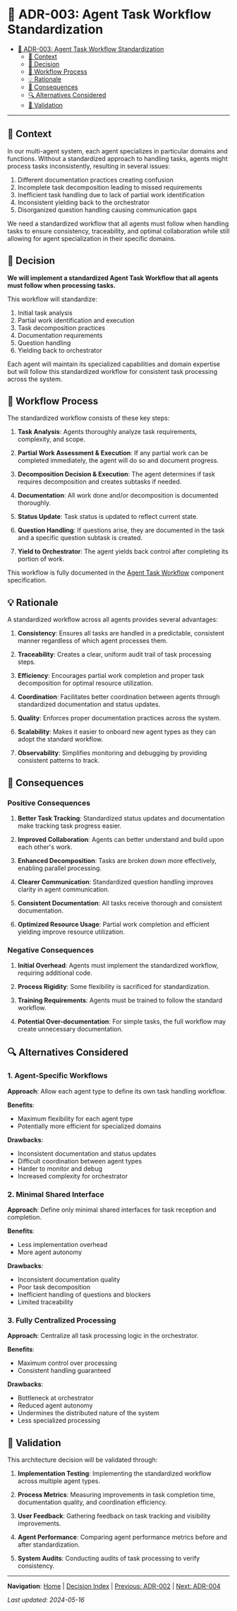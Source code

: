 # 🧩 ADR-003: Agent Task Workflow Standardization

<!-- 📑 TABLE OF CONTENTS -->
- [🧩 ADR-003: Agent Task Workflow Standardization](#-adr-003-agent-task-workflow-standardization)
  - [📖 Context](#-context)
  - [🚀 Decision](#-decision)
  - [🔄 Workflow Process](#-workflow-process)
  - [💡 Rationale](#-rationale)
  - [🧮 Consequences](#-consequences)
  - [🔍 Alternatives Considered](#-alternatives-considered)
  - [🧪 Validation](#-validation)

---

## 📖 Context

In our multi-agent system, each agent specializes in particular domains and functions. Without a standardized approach to handling tasks, agents might process tasks inconsistently, resulting in several issues:

1. Different documentation practices creating confusion
2. Incomplete task decomposition leading to missed requirements
3. Inefficient task handling due to lack of partial work identification
4. Inconsistent yielding back to the orchestrator
5. Disorganized question handling causing communication gaps

We need a standardized workflow that all agents must follow when handling tasks to ensure consistency, traceability, and optimal collaboration while still allowing for agent specialization in their specific domains.

## 🚀 Decision

**We will implement a standardized Agent Task Workflow that all agents must follow when processing tasks.**

This workflow will standardize:
1. Initial task analysis
2. Partial work identification and execution
3. Task decomposition practices
4. Documentation requirements
5. Question handling
6. Yielding back to orchestrator

Each agent will maintain its specialized capabilities and domain expertise but will follow this standardized workflow for consistent task processing across the system.

## 🔄 Workflow Process

The standardized workflow consists of these key steps:

1. **Task Analysis**: Agents thoroughly analyze task requirements, complexity, and scope.

2. **Partial Work Assessment & Execution**: If any partial work can be completed immediately, the agent will do so and document progress.

3. **Decomposition Decision & Execution**: The agent determines if task requires decomposition and creates subtasks if needed.

4. **Documentation**: All work done and/or decomposition is documented thoroughly.

5. **Status Update**: Task status is updated to reflect current state.

6. **Question Handling**: If questions arise, they are documented in the task and a specific question subtask is created.

7. **Yield to Orchestrator**: The agent yields back control after completing its portion of work.

This workflow is fully documented in the [Agent Task Workflow](../components/agent-task-workflow.md) component specification.

## 💡 Rationale

A standardized workflow across all agents provides several advantages:

1. **Consistency**: Ensures all tasks are handled in a predictable, consistent manner regardless of which agent processes them.

2. **Traceability**: Creates a clear, uniform audit trail of task processing steps.

3. **Efficiency**: Encourages partial work completion and proper task decomposition for optimal resource utilization.

4. **Coordination**: Facilitates better coordination between agents through standardized documentation and status updates.

5. **Quality**: Enforces proper documentation practices across the system.

6. **Scalability**: Makes it easier to onboard new agent types as they can adopt the standard workflow.

7. **Observability**: Simplifies monitoring and debugging by providing consistent patterns to track.

## 🧮 Consequences

### Positive Consequences

1. **Better Task Tracking**: Standardized status updates and documentation make tracking task progress easier.

2. **Improved Collaboration**: Agents can better understand and build upon each other's work.

3. **Enhanced Decomposition**: Tasks are broken down more effectively, enabling parallel processing.

4. **Clearer Communication**: Standardized question handling improves clarity in agent communication.

5. **Consistent Documentation**: All tasks receive thorough and consistent documentation.

6. **Optimized Resource Usage**: Partial work completion and efficient yielding improve resource utilization.

### Negative Consequences

1. **Initial Overhead**: Agents must implement the standardized workflow, requiring additional code.

2. **Process Rigidity**: Some flexibility is sacrificed for standardization.

3. **Training Requirements**: Agents must be trained to follow the standard workflow.

4. **Potential Over-documentation**: For simple tasks, the full workflow may create unnecessary documentation.

## 🔍 Alternatives Considered

### 1. Agent-Specific Workflows

**Approach**: Allow each agent type to define its own task handling workflow.

**Benefits**:
- Maximum flexibility for each agent type
- Potentially more efficient for specialized domains

**Drawbacks**:
- Inconsistent documentation and status updates
- Difficult coordination between agent types
- Harder to monitor and debug
- Increased complexity for orchestrator

### 2. Minimal Shared Interface

**Approach**: Define only minimal shared interfaces for task reception and completion.

**Benefits**:
- Less implementation overhead
- More agent autonomy

**Drawbacks**:
- Inconsistent documentation quality
- Poor task decomposition
- Inefficient handling of questions and blockers
- Limited traceability

### 3. Fully Centralized Processing

**Approach**: Centralize all task processing logic in the orchestrator.

**Benefits**:
- Maximum control over processing
- Consistent handling guaranteed

**Drawbacks**:
- Bottleneck at orchestrator
- Reduced agent autonomy
- Undermines the distributed nature of the system
- Less specialized processing

## 🧪 Validation

This architecture decision will be validated through:

1. **Implementation Testing**: Implementing the standardized workflow across multiple agent types.

2. **Process Metrics**: Measuring improvements in task completion time, documentation quality, and coordination efficiency.

3. **User Feedback**: Gathering feedback on task tracking and visibility improvements.

4. **Agent Performance**: Comparing agent performance metrics before and after standardization.

5. **System Audits**: Conducting audits of task processing to verify consistency.

---

<!-- 🧭 NAVIGATION -->
**Navigation**: [Home](../README.md) | [Decision Index](./README.md) | [Previous: ADR-002](./002-github-integration-strategy.md) | [Next: ADR-004](./)

*Last updated: 2024-05-16*